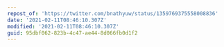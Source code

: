 ```yaml
---
repost_of: 'https://twitter.com/bnathyuw/status/1359769375558008836'
date: '2021-02-11T08:46:10.307Z'
modified: '2021-02-11T08:46:10.307Z'
guid: 95dbf062-823b-4c47-ae44-8d066fb0d1f2
---
```

 
